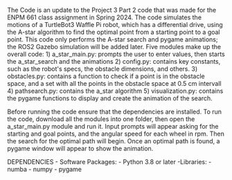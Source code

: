 The Code is an update to the Project 3 Part 2 code that was made for the ENPM 661 class assignment in Spring 2024. The code simulates the motions of a TurtleBot3 Waffle Pi robot, which has a differential drive, using the A-star algorithm to find the optimal point from a starting point to a goal point. This code only performs the A-star search and pygame animations; the ROS2 Gazebo simulation will be added later. Five modules make up the overall code:
	1) a_star_main.py: prompts the user to enter values, then starts the a_star_search and the animations
	2) config.py: contains key constants, such as the robot's specs, the obstacle dimensions, and others.
	3) obstacles.py: contains a function to check if a point is in the obstacle space, and a set with all the points in the obstacle space at 0.5 cm intervall
	4) pathsearch.py: contains the a_star algorithm
	5) visualization.py: contains the pygame functions to display and create the animation of the search.

Before running the code ensure that the dependencies are installed. To run the code, download all the modules into one folder, then open the a_star_main.py module and run it. Input prompts will appear asking for the starting and goal points, and the angular speed for each wheel in rpm. Then the search for the optimal path will begin. Once an optimal path is found, a pygame window will appear to show the animation. 


DEPENDENCIES
	- Software Packages:
		- Python 3.8 or later
	-Libraries:
		- numba
		- numpy
		- pygame
